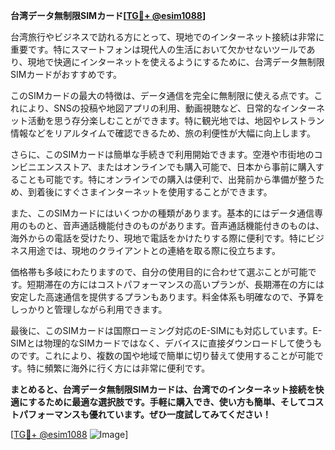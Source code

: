 **台湾データ無制限SIMカード[[TG💪+ @esim1088](https://t.me/s/esim1088)]**

台湾旅行やビジネスで訪れる方にとって、現地でのインターネット接続は非常に重要です。特にスマートフォンは現代人の生活において欠かせないツールであり、現地で快適にインターネットを使えるようにするために、台湾データ無制限SIMカードがおすすめです。

このSIMカードの最大の特徴は、データ通信を完全に無制限に使える点です。これにより、SNSの投稿や地図アプリの利用、動画視聴など、日常的なインターネット活動を思う存分楽しむことができます。特に観光地では、地図やレストラン情報などをリアルタイムで確認できるため、旅の利便性が大幅に向上します。

さらに、このSIMカードは簡単な手続きで利用開始できます。空港や市街地のコンビニエンスストア、またはオンラインでも購入可能で、日本から事前に購入することも可能です。特にオンラインでの購入は便利で、出発前から準備が整うため、到着後にすぐさまインターネットを使用することができます。

また、このSIMカードにはいくつかの種類があります。基本的にはデータ通信専用のものと、音声通話機能付きのものがあります。音声通話機能付きのものは、海外からの電話を受けたり、現地で電話をかけたりする際に便利です。特にビジネス用途では、現地のクライアントとの連絡を取る際に役立ちます。

価格帯も多岐にわたりますので、自分の使用目的に合わせて選ぶことが可能です。短期滞在の方にはコストパフォーマンスの高いプランが、長期滞在の方には安定した高速通信を提供するプランもあります。料金体系も明確なので、予算をしっかりと管理しながら利用できます。

最後に、このSIMカードは国際ローミング対応のE-SIMにも対応しています。E-SIMとは物理的なSIMカードではなく、デバイスに直接ダウンロードして使うものです。これにより、複数の国や地域で簡単に切り替えて使用することが可能です。特に頻繁に海外に行く方には非常に便利です。

**まとめると、台湾データ無制限SIMカードは、台湾でのインターネット接続を快適にするために最適な選択肢です。手軽に購入でき、使い方も簡単、そしてコストパフォーマンスも優れています。ぜひ一度試してみてください！**

[[TG💪+ @esim1088](https://t.me/s/esim1088) ![Image](https://i.postimg.cc/Y0z9fWf4/image.png)]